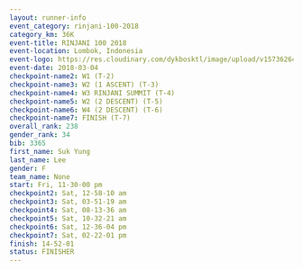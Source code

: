 ```yaml
---
layout: runner-info 
event_category: rinjani-100-2018 
category_km: 36K 
event-title: RINJANI 100 2018 
event-location: Lombok, Indonesia 
event-logo: https://res.cloudinary.com/dykbosktl/image/upload/v1573626435/Logo/Rinjani_eoufbh.png 
event-date: 2018-03-04 
checkpoint-name2: W1 (T-2) 
checkpoint-name3: W2 (1 ASCENT) (T-3) 
checkpoint-name4: W3 RINJANI SUMMIT (T-4) 
checkpoint-name5: W2 (2 DESCENT) (T-5) 
checkpoint-name6: W4 (2 DESCENT) (T-6) 
checkpoint-name7: FINISH (T-7) 
overall_rank: 238
gender_rank: 34
bib: 3365
first_name: Suk Yung
last_name: Lee
gender: F
team_name: None
start: Fri, 11-30-00 pm
checkpoint2: Sat, 12-58-10 am
checkpoint3: Sat, 03-51-19 am
checkpoint4: Sat, 08-13-36 am
checkpoint5: Sat, 10-32-21 am
checkpoint6: Sat, 12-36-04 pm
checkpoint7: Sat, 02-22-01 pm
finish: 14-52-01
status: FINISHER
---
```

